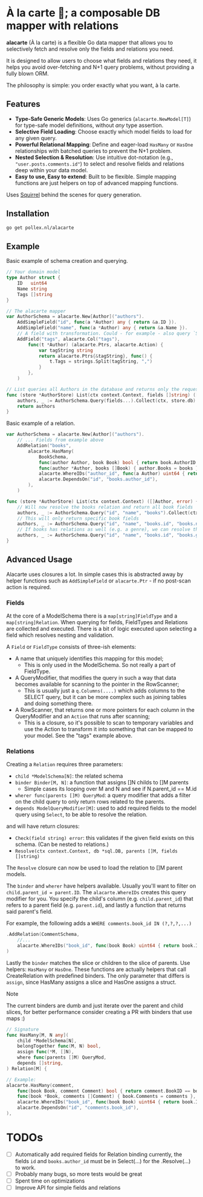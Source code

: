 # À la carte 🥞; a composable DB mapper with relations

**alacarte** (À la carte) is a flexible Go data mapper that allows you to selectively fetch and resolve only the fields 
and relations you need.

It is designed to allow users to choose what fields and relations they need, it helps you avoid over-fetching and N+1 
query problems, without providing a fully blown ORM.

The philosophy is simple: you order exactly what you want, à la carte.

## Features

  * **Type-Safe Generic Models**: Uses Go generics (`alacarte.NewModel[T]`) for type-safe model definitions, without 
    *any* type assertion.
  * **Selective Field Loading**: Choose exactly which model fields to load for any given query.
  * **Powerful Relational Mapping**: Define and eager-load `HasMany` or `HasOne` relationships with batched queries to prevent the N+1 problem.
  * **Nested Selection & Resolution**: Use intuitive dot-notation (e.g., `"user.posts.comments.id"`) to select and resolve fields and relations deep within your data model.
  * **Easy to use, Easy to extend**: Built to be flexible. Simple mapping functions are just helpers on top of advanced mapping functions.

Uses [Squirrel](https://github.com/Masterminds/squirrel) behind the scenes for query generation.

## Installation

```sh
go get pollex.nl/alacarte
```

## Example

Basic example of schema creation and querying.

```go
// Your domain model
type Author struct {
    ID   uint64
    Name string
    Tags []string
}

// The alacarte mapper
var AuthorSchema = alacarte.New[Author]("authors"). 
    AddSimpleField("id", func(a *Author) any { return &a.ID }).
    AddSimpleField("name", func(a *Author) any { return &a.Name }).
    // A field with transformation. Could - for example - also query `ST_X(loc), ST_Y(loc)` and map to []float64
    AddField("tags", alacarte.Col("tags"),
        func(t *Author) (alacarte.Ptrs, alacarte.Action) {
            var tagString string
            return alacarte.Ptrs{&tagString}, func() {
                t.Tags = strings.Split(tagString, ",")
            }
        },
    )

// List queries all Authors in the database and returns only the requested `fields` for the authors.
func (store *AuthorStore) List(ctx context.Context, fields []string) ([]Author, error) {
    authors, _ := AuthorSchema.Query(fields...).Collect(ctx, store.db)
    return authors
}

```

Basic example of a relation.

```go
var AuthorSchema = alacarte.New[Author]("authors"). 
    // ... Fields from example above
    AddRelation("books",
		alacarte.HasMany(
			BookSchema,
			func(author Author, book Book) bool { return book.AuthorID == author.ID },
			func(author *Author, books []Book) { author.Books = books },
            alacarte.WhereIDs("author_id", func(a Author) uint64 { return a.ID }),
            alacarte.DependsOn("id", "books.author_id"),
		),
	)

func (store *AuthorStore) List(ctx context.Context) ([]Author, error) {
    // Will now resolve the books relation and return all book fields
    authors, _ := AuthorSchema.Query("id", "name", "books").Collect(ctx, store.db)
    // This will only return specific book fields
    authors, _ := AuthorSchema.Query("id", "name", "books.id", "books.name").Collect(ctx, store.db)
    // If books has relations as well (e.g. a genre), we can resolve them too.
    authors, _ := AuthorSchema.Query("id", "name", "books.id", "books.genre.name").Collect(ctx, store.db)
}
```

## Advanced Usage

Alacarte uses closures a lot. In simple cases this is abstracted away by helper functions such as `AddSimpleField` or 
`alacarte.Ptr` - if no post-scan action is required. 

### Fields

At the core of a ModelSchema there is a `map[string]FieldType` and a `map[string]Relation`. When querying for fields, 
FieldTypes and Relations are collected and executed. There is a bit of logic executed upon selecting a field which
resolves nesting and validation.

A `Field` or `FieldType` consists of three-ish elements:

- A name that uniquely identifies this mapping for this model;
    - This is only used in the ModelSchema. So not really a part of FieldType.
- A QueryModifier, that modifies the query in such a way that data becomes available for scanning to the pointer 
        in the RowScanner;
    - This is usually just a `q.Columns(....)` which adds columns to the SELECT query, but it can be more complex
        such as joining tables and doing something there.
- A RowScanner, that returns one or more pointers for each column in the QueryModifier and an `Action` that runs after scanning;
    - This is a closure, so it's possible to scan to temporary variables and use the Action to transform it into
        something that can be mapped to your model. See the "tags" example above.

### Relations

Creating a `Relation` requires three parameters:

- `child *ModelSchema[N]`: the related schema
- `binder Binder[M, N]`: a function that assigns []N childs to []M parents
    - Simple cases its looping over M and N and see if N.parent_id == M.id
- `wherer func(parents []M) QueryMod`: a query modifier that adds a filter on the child query to only return rows
    related to the parents.
- `depends ModelQueryModifier[M]`: used to add required fields to the model query using `Select`, to be able to 
    resolve the relation.

and will have return closures:

- `Check(field string) error`: this validates if the given field exists on this schema. (Can be nested to relations.)
- `Resolve(ctx context.Context, db *sql.DB, parents []M, fields []string)`

The `Resolve` closure can now be used to load the relation to []M parent models.

The `binder` and `wherer` have helpers available. Usually you'll want to filter on `child.parent_id = parent.ID`. The 
`alacarte.WhereIDs` creates this query modifier for you. You specify the child's column (e.g. `child.parent_id`) that 
refers to a parent field (e.g. `parent.id`), and lastly a function that returns said parent's field.

For example, the following adds a `WHERE comments.book_id IN (?,?,?,...)`

```go
.AddRelation(CommentSchema,
    //...
    alacarte.WhereIDs("book_id", func(book Book) uint64 { return book.ID }),
)
```

Lastly the `binder` matches the slice or children to the slice of parents. Use helpers: `HasMany` or `HasOne`. These 
functions are actually helpers that call CreateRelation with predefined binders. The only parameter that differs is 
`assign`, since HasMany assigns a slice and HasOne assigns a struct.

> [!NOTE]
> The current binders are dumb and just iterate over the parent and child slices, for better performance consider 
> creating a PR with binders that use maps :)

```go
// Signature
func HasMany[M, N any](
	child *ModelSchema[N],
	belongTogether func(M, N) bool,
	assign func(*M, []N),
	where func(parents []M) QueryMod,
    depends []string,
) Relation[M] {

// Example:
alacarte.HasMany(comment,
    func(book Book, comment Comment) bool { return comment.BookID == book.ID },
    func(book *Book, comments []Comment) { book.Comments = comments },
    alacarte.WhereIDs("book_id", func(book Book) uint64 { return book.ID }),
    alacarte.DependsOn("id", "comments.book_id"),
),
```

# TODOs

- [ ] Automatically add required fields for Relation binding
    currently, the fields `id` and `books.author_id` must be in Select(...) for the .Resolve(...) to work.
- [ ] Probably many bugs, so more tests would be great
- [ ] Spent time on optimizations
- [ ] Improve API for simple fields and relations
